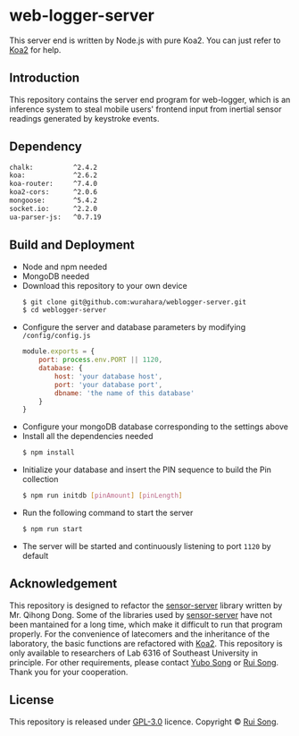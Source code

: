 # web-logger-server

This server end is written by Node.js with pure Koa2. You can just refer to [Koa2](https://koajs.com/) for help.

## Introduction

This repository contains the server end program for web-logger, which is an inference system to steal mobile users' frontend input from inertial sensor readings generated by keystroke events.

## Dependency

```bash
chalk:          ^2.4.2
koa:            ^2.6.2
koa-router:     ^7.4.0
koa2-cors:      ^2.0.6
mongoose:       ^5.4.2
socket.io:      ^2.2.0
ua-parser-js:   ^0.7.19
```

## Build and Deployment
- Node and npm needed
- MongoDB needed
- Download this repository to your own device
    ```bash
    $ git clone git@github.com:wurahara/weblogger-server.git
    $ cd weblogger-server
    ```
- Configure the server and database parameters by modifying `/config/config.js`
    ```JavaScript
    module.exports = {
        port: process.env.PORT || 1120,
        database: {
            host: 'your database host',
            port: 'your database port',
            dbname: 'the name of this database'
        }
    }
    ```
- Configure your mongoDB database corresponding to the settings above
- Install all the dependencies needed
    ```bash
    $ npm install
    ```
- Initialize your database and insert the PIN sequence to build the Pin collection
    ```bash
    $ npm run initdb [pinAmount] [pinLength]
    ```
- Run the following command to start the server
    ```bash
    $ npm run start
    ```
- The server will be started and continuously listening to port `1120` by default

## Acknowledgement

This repository is designed to refactor the [sensor-server](https://github.com/qhdong/sensor-server) library written by Mr. Qihong Dong. Some of the libraries used by [sensor-server](https://github.com/qhdong/sensor-server) have not been mantained for a long time, which make it difficult to run that program properly. For the convenience of latecomers and the inheritance of the laboratory, the basic functions are refactored with [Koa2](https://koajs.com/). This repository is only available to researchers of Lab 6316 of Southeast University in principle. For other requirements, please contact [Yubo Song](mailto:songyubo@seu.edu.cn) or [Rui Song](mailto:songrui@seu.edu.cn). Thank you for your cooperation.

## License

This repository is released under [GPL-3.0](https://github.com/wurahara/weblogger-server/blob/master/LICENSE) licence.
Copyright © [Rui Song](https://github.com/wurahara).